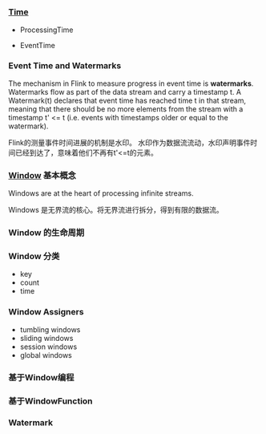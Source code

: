 # 


### [Time](https://nightlies.apache.org/flink/flink-docs-release-1.14/docs/concepts/time/)
- ProcessingTime

- EventTime

### Event Time and Watermarks

The mechanism in Flink to measure progress in event time is **watermarks**.
Watermarks flow as part of the data stream and carry a timestamp t. A Watermark(t) declares that event time has reached time t in that stream,
meaning that there should be no more elements from the stream with a timestamp t' <= t (i.e. events with timestamps older or equal to the watermark).

Flink的测量事件时间进展的机制是水印。
水印作为数据流流动，水印声明事件时间已经到达了，意味着他们不再有t'<=t的元素。

### [Window](https://nightlies.apache.org/flink/flink-docs-release-1.14/docs/dev/datastream/operators/windows/#windows) 基本概念

Windows are at the heart of processing infinite streams.

Windows 是无界流的核心。将无界流进行拆分，得到有限的数据流。

### Window 的生命周期

### Window 分类
- key
- count
- time

### Window Assigners
- tumbling windows
- sliding windows
- session windows
- global windows

### 基于Window编程

### 基于WindowFunction

### Watermark

